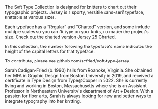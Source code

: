 The Soft Type Collection is designed for knitters to chart out their typographic projects. Jersey is a sporty, versitile sans-serif typeface, knittable at various sizes.

Each typeface has a “Regular” and “Charted” version, and some include multiple scales so you can fit type on your knits, no matter the project's size. Check out the charted version Jersey 25 Charted.

In this collection, the number following the typeface's name indicates the height of the capital letters for that typeface.

To contribute, please see github.com/scfried/soft-type-jersey.

Sarah Cadigan-Fried (b. 1990) hails from Roanoke, Virginia. She obtained her MFA in Graphic Design from Boston University in 2019, and received a certificate in Type Design from Type@Cooper in 2022. She is currently living and working in Boston, Massachusetts where she is an Assistant Professor in Northeastern University's department of Art + Design. With a passion for fiber arts, Sarah is always looking for new and better ways to integrate typography into her knitting.